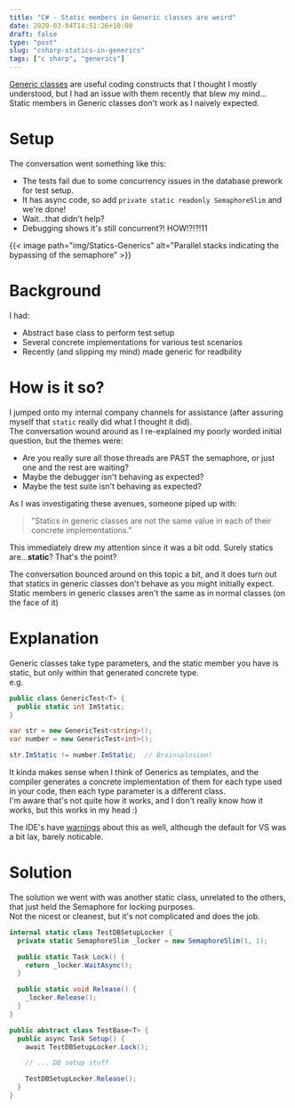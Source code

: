 ```yaml
---
title: "C# - Static members in Generic classes are weird"
date: 2020-03-04T14:51:26+10:00
draft: false
type: "post"
slug: "csharp-statics-in-generics"
tags: ["c sharp", "generics"]
---
```


[Generic classes](https://docs.microsoft.com/en-us/dotnet/csharp/programming-guide/generics/) are useful coding constructs that I thought I mostly understood, but I had an issue with them recently that blew my mind... Static members in Generic classes don't work as I naively expected.   

<!--more-->  

# Setup
The conversation went something like this:  

- The tests fail due to some concurrency issues in the database prework for test setup.   
- It has async code, so add `private static readonly SemaphoreSlim` and we're done!   
- Wait...that didn't help?   
- Debugging shows it's still concurrent?! HOW!?!?!11  

{{< image path="img/Statics-Generics" alt="Parallel stacks indicating the bypassing of the semaphore" >}}  

# Background  
I had: 

- Abstract base class to perform test setup  
- Several concrete implementations for various test scenarios  
- Recently (and slipping my mind) made generic for readbility

# How is it so?
I jumped onto my internal company channels for assistance (after assuring myself that `static` really did what I thought it did).  
The conversation wound around as I re-explained my poorly worded initial question, but the themes were:  

- Are you really sure all those threads are PAST the semaphore, or just one and the rest are waiting?  
- Maybe the debugger isn't behaving as expected?   
- Maybe the test suite isn't behaving as expected?   

As I was investigating these avenues, someone piped up with: 

> "Statics in generic classes are not the same value in each of their concrete implementations."  

This immediately drew my attention since it was a bit odd. Surely statics are...**static**? That's the point?  

The conversation bounced around on this topic a bit, and it does turn out that statics in generic classes don't behave as you might initially expect.  
Static members in generic classes aren't the same as in normal classes (on the face of it)  

# Explanation  
Generic classes take type parameters, and the static member you have is static, but only within that generated concrete type.  
e.g.  
``` cs
public class GenericTest<T> {
  public static int ImStatic;
}

var str = new GenericTest<string>();
var number = new GenericTest<int>();

str.ImStatic != number.ImStatic;  // Brainsplosion!
```  
  
It kinda makes sense when I think of Generics as templates, and the compiler generates a concrete implementation of them for each type used in your code, then each type parameter is a different class.  
I'm aware that's not quite how it works, and I don't really know how it works, but this works in my head :)  

The IDE's have [warnings](https://docs.microsoft.com/en-us/visualstudio/code-quality/ca1000?view=vs-2019) about this as well, although the default for VS was a bit lax, barely noticable.  

# Solution  
The solution we went with was another static class, unrelated to the others, that just held the Semaphore for locking purposes.  
Not the nicest or cleanest, but it's not complicated and does the job.  

``` cs
internal static class TestDBSetupLocker {
  private static SemaphoreSlim _locker = new SemaphoreSlim(1, 1);

  public static Task Lock() {
    return _locker.WaitAsync();
  }

  public static void Release() {
    _locker.Release();
  }
}

public abstract class TestBase<T> {
  public async Task Setup() {
    await TestDBSetupLocker.Lock();

    // ... DB setup stuff

    TestDBSetupLocker.Release();
  }
}
```